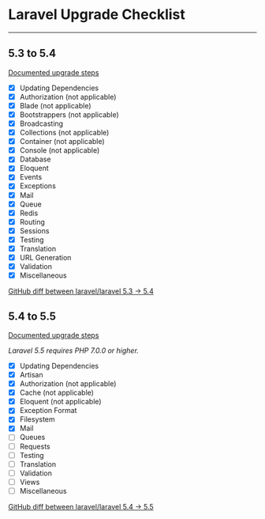 # Laravel Upgrade Checklist

---

## 5.3 to 5.4

[Documented upgrade steps](https://laravel.com/docs/5.4/upgrade)

* [x] Updating Dependencies
* [x] Authorization (not applicable)
* [x] Blade (not applicable)
* [x] Bootstrappers (not applicable)
* [x] Broadcasting
* [x] Collections (not applicable)
* [x] Container (not applicable)
* [x] Console (not applicable)
* [x] Database
* [x] Eloquent
* [x] Events
* [x] Exceptions
* [x] Mail
* [x] Queue
* [x] Redis
* [x] Routing
* [x] Sessions
* [x] Testing
* [x] Translation
* [x] URL Generation
* [x] Validation
* [x] Miscellaneous

[GitHub diff between laravel/laravel 5.3 -> 5.4](https://github.com/laravel/laravel/compare/5.3...5.4)

## 5.4 to 5.5

[Documented upgrade steps](https://laravel.com/docs/5.5/upgrade)

_Laravel 5.5 requires PHP 7.0.0 or higher._

* [x] Updating Dependencies
* [x] Artisan
* [x] Authorization (not applicable)
* [x] Cache (not applicable)
* [x] Eloquent (not applicable)
* [x] Exception Format
* [x] Filesystem
* [x] Mail
* [ ] Queues
* [ ] Requests
* [ ] Testing
* [ ] Translation
* [ ] Validation
* [ ] Views
* [ ] Miscellaneous

[GitHub diff between laravel/laravel 5.4 -> 5.5](https://github.com/laravel/laravel/compare/5.4...5.5)
